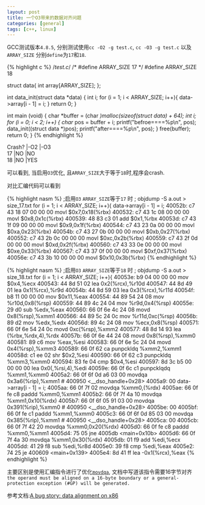 ```yaml
---
layout: post
title: 一个O3带来的数据对齐问题
categories: [general]
tags: [c++, linux]
---
```


GCC测试版本`4.8.5`, 分别测试使用`cc -O2 -g test.c`, `cc -O3 -g test.c` 以及 `ARRAY_SIZE` 分别`define`为`17`和`18`.

{% highlight c %}
/*test.c*/
/*
#define ARRAY_SIZE 17
*/
#define ARRAY_SIZE 18

struct data{
   int array[ARRAY_SIZE];
};

int data_init(struct data *data)
{
    int i;
    for (i = 1; i < ARRAY_SIZE; i++){
        data->array[i - 1] = i;
    }
    return 0;
}

int main (void)
{
    char *buffer = (char *)malloc(sizeof(struct data) + 64);
    int i;
    for (i = 0; i < 2; i++) {
        char* pos = buffer + i;
        printf("befroe====%p\n", pos);
        data_init((struct data *)pos);
        printf("after====%p\n", pos);
    }
    free(buffer);
    return 0;
}
{% endhighlight %}


Crash?  |-O2       |-O3       
17      |NO        |NO  
18      |NO        |YES  

可以看到, 当启用`O3`优化, 且`ARRAY_SIZE`大于等于`18`时,程序会crash.

对比汇编代码可以看到


{% highlight nasm %}
;启用`O3` `ARRAY_SIZE`等于`17` 时
; objdump -S a.out > size_17.txt
    for (i = 1; i < ARRAY_SIZE; i++){
        data->array[i - 1] = i;
  40052b:	c7 43 18 07 00 00 00 	movl   $0x7,0x18(%rbx)
  400532:	c7 43 1c 08 00 00 00 	movl   $0x8,0x1c(%rbx)
  400539:	48 83 c3 01          	add    $0x1,%rbx
  40053d:	c7 43 1f 09 00 00 00 	movl   $0x9,0x1f(%rbx)
  400544:	c7 43 23 0a 00 00 00 	movl   $0xa,0x23(%rbx)
  40054b:	c7 43 27 0b 00 00 00 	movl   $0xb,0x27(%rbx)
  400552:	c7 43 2b 0c 00 00 00 	movl   $0xc,0x2b(%rbx)
  400559:	c7 43 2f 0d 00 00 00 	movl   $0xd,0x2f(%rbx)
  400560:	c7 43 33 0e 00 00 00 	movl   $0xe,0x33(%rbx)
  400567:	c7 43 37 0f 00 00 00 	movl   $0xf,0x37(%rbx)
  40056e:	c7 43 3b 10 00 00 00 	movl   $0x10,0x3b(%rbx)
{% endhighlight %}


{% highlight nasm %}
;启用`O3` `ARRAY_SIZE`等于`18` 时
; objdump -S a.out > size_18.txt
    for (i = 1; i < ARRAY_SIZE; i++){
  40053e:	b9 04 00 00 00       	mov    $0x4,%ecx
  400543:	44 8d 51 02          	lea    0x2(%rcx),%r10d
  400547:	44 8d 49 01          	lea    0x1(%rcx),%r9d
  40054b:	44 8d 59 03          	lea    0x3(%rcx),%r11d
  40054f:	b8 11 00 00 00       	mov    $0x11,%eax
  400554:	44 89 54 24 08       	mov    %r10d,0x8(%rsp)
  400559:	44 89 4c 24 04       	mov    %r9d,0x4(%rsp)
  40055e:	29 d0                	sub    %edx,%eax
  400560:	66 0f 6e 4c 24 08    	movd   0x8(%rsp),%xmm1
  400566:	44 89 5c 24 0c       	mov    %r11d,0xc(%rsp)
  40056b:	89 d2                	mov    %edx,%edx
  40056d:	89 4c 24 08          	mov    %ecx,0x8(%rsp)
  400571:	66 0f 6e 54 24 0c    	movd   0xc(%rsp),%xmm2
  400577:	48 8d 14 93          	lea    (%rbx,%rdx,4),%rdx
  40057b:	66 0f 6e 44 24 08    	movd   0x8(%rsp),%xmm0
  400581:	89 c6                	mov    %eax,%esi
  400583:	66 0f 6e 5c 24 04    	movd   0x4(%rsp),%xmm3
  400589:	66 0f 62 ca          	punpckldq %xmm2,%xmm1
  40058d:	c1 ee 02             	shr    $0x2,%esi
  400590:	66 0f 62 c3          	punpckldq %xmm3,%xmm0
  400594:	83 fe 04             	cmp    $0x4,%esi
  400597:	8d 3c b5 00 00 00 00 	lea    0x0(,%rsi,4),%edi
  40059e:	66 0f 6c c1          	punpcklqdq %xmm1,%xmm0
  4005a2:	66 0f 6f 0d a6 03 00 	movdqa 0x3a6(%rip),%xmm1        # 400950 <__dso_handle+0x28>
  4005a9:	00 
        data->array[i - 1] = i;
  4005aa:	66 0f 7f 02          	movdqa %xmm0,(%rdx)
  4005ae:	66 0f fe c8          	paddd  %xmm0,%xmm1
  4005b2:	66 0f 7f 4a 10       	movdqa %xmm1,0x10(%rdx)
  4005b7:	66 0f 6f 05 91 03 00 	movdqa 0x391(%rip),%xmm0        # 400950 <__dso_handle+0x28>
  4005be:	00 
  4005bf:	66 0f fe c1          	paddd  %xmm1,%xmm0
  4005c3:	66 0f 6f 0d 85 03 00 	movdqa 0x385(%rip),%xmm1        # 400950 <__dso_handle+0x28>
  4005ca:	00 
  4005cb:	66 0f 7f 42 20       	movdqa %xmm0,0x20(%rdx)
  4005d0:	66 0f fe c8          	paddd  %xmm0,%xmm1
  4005d4:	75 05                	jne    4005db <main+0x10b>
  4005d6:	66 0f 7f 4a 30       	movdqa %xmm1,0x30(%rdx)
  4005db:	01 f9                	add    %edi,%ecx
  4005dd:	41 29 f8             	sub    %edi,%r8d
  4005e0:	39 f8                	cmp    %edi,%eax
  4005e2:	74 25                	je     400609 <main+0x139>
  4005e4:	8d 41 ff             	lea    -0x1(%rcx),%eax
{% endhighlight %}

主要区别是使用汇编指令进行了优化[`movdqa`](http://www.jaist.ac.jp/iscenter-new/mpc/altix/altixdata/opt/intel/vtune/doc/users_guide/mergedProjects/analyzer_ec/mergedProjects/reference_olh/mergedProjects/instructions/instruct32_hh/vc183.htm),  文档中写道该指令需要16字节对齐`the operand must be aligned on a 16-byte boundary or a general-protection exception (#GP) will be generated.` 

参考文档:[A bug story: data alignment on x86](https://pzemtsov.github.io/2016/11/06/bug-story-alignment-on-x86.html)
